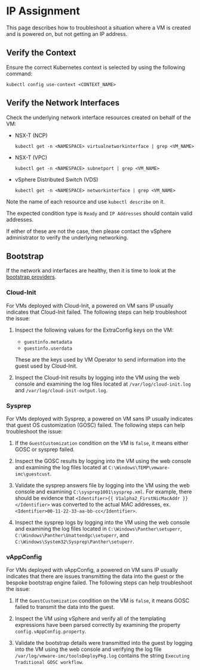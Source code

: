 # IP Assignment

This page describes how to troubleshoot a situation where a VM is created and is powered on, but not getting an IP address.

## Verify the Context

Ensure the correct Kubernetes context is selected by using the following command:

```shell
kubectl config use-context <CONTEXT_NAME>
```

## Verify the Network Interfaces

Check the underlying network interface resources created on behalf of the VM:

* NSX-T (NCP)

    ```shell
    kubectl get -n <NAMESPACE> virtualnetworkinterface | grep <VM_NAME>
    ```

* NSX-T (VPC)

    ```shell
    kubectl get -n <NAMESPACE> subnetport | grep <VM_NAME>
    ```

* vSphere Distributed Switch (VDS)

    ```shell
    kubectl get -n <NAMESPACE> networkinterface | grep <VM_NAME>
    ```

Note the name of each resource and use `kubectl describe` on it.

The expected condition type is `Ready` and `IP Addresses` should contain valid addresses.

If either of these are not the case, then please contact the vSphere administrator to verify the underlying networking.

## Bootstrap

If the network and interfaces are healthy, then it is time to look at the [bootstrap providers](../../concepts/workloads/guest.md).

### Cloud-Init

For VMs deployed with Cloud-Init, a powered on VM sans IP usually indicates that Cloud-Init failed. The following steps can help troubleshoot the issue:

1. Inspect the following values for the ExtraConfig keys on the VM:

      * `guestinfo.metadata`
      * `guestinfo.userdata`

    These are the keys used by VM Operator to send information into the guest used by Cloud-Init.

2. Inspect the Cloud-Init results by logging into the VM using the web console and examining the log files located at `/var/log/cloud-init.log` and `/var/log/cloud-init-output.log`.

### Sysprep

For VMs deployed with Sysprep, a powered on VM sans IP usually indicates that guest OS customization (GOSC) failed. The following steps can help troubleshoot the issue:

1. If the `GuestCustomization` condition on the VM is `false`, it means either GOSC or sysprep failed.

2. Inspect the GOSC results by logging into the VM using the web console and examining the log files located at `C:\Windows\TEMP\vmware-imc\guestcust`.

3. Validate the sysprep answers file by logging into the VM using the web console and examining `C:\sysprep1001\sysprep.xml`. For example, there should be evidence that `<Identifier>{{ V1alpha2_FirstNicMacAddr }}</Identifier>` was converted to the actual MAC addresses, ex. `<Identifier>00-11-22-33-aa-bb-cc</Identifier>`.

4. Inspect the sysprep logs by logging into the VM using the web console and examining the log files located in `C:\Windows\Panther\setuperr`, `C:\Windows\Panther\Unattendgc\setuperr`, and `C:\Windows\System32\Sysprep\Panther\setuperr`.

### vAppConfig

For VMs deployed with vAppConfig, a powered on VM sans IP usually indicates that there are issues transmitting the data into the guest or the bespoke bootstrap engine failed. The following steps can help troubleshoot the issue:

1. If the `GuestCustomization` condition on the VM is `false`, it means GOSC failed to transmit the data into the guest.
   
2. Inspect the VM using vSphere and verify all of the templating expressions have been parsed correctly by examining the property `config.vAppConfig.property`.

3. Validate the bootstrap details were transmitted into the guest by logging into the VM using the web console and verifying the log file `/var/log/vmware-imc/toolsDeployPkg.log` contains the string `Executing Traditional GOSC workflow`.
